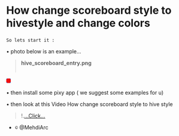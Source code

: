 # How change scoreboard style to hivestyle and change colors



``So lets start it :``

• photo below is an example...
> <b>hive_scoreboard_entry.png</b><br><br>

  ![](hive_scoreboard_entry.png)
  
• then install some pixy app ( we suggest some examples for u)

• then look at this Video
How change scoreboard style to hive style

> !.[...Click...](https://youtube.com/shorts/KaxH3ODWP0A?feature=share)

- ``©`` @MehdiArc
